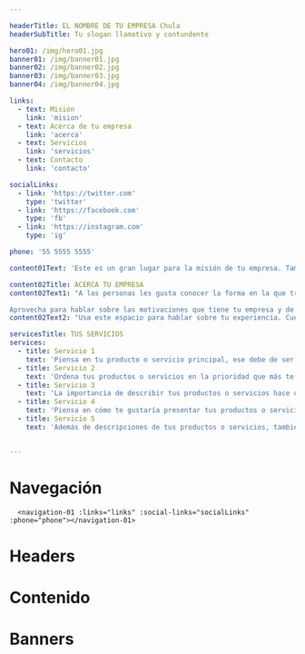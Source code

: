 ```yaml
---

headerTitle: EL NOMBRE DE TU EMPRESA Chula
headerSubTitle: Tu slogan llamativo y contundente

hero01: /img/hero01.jpg
banner01: /img/banner01.jpg
banner02: /img/banner02.jpg
banner03: /img/banner03.jpg
banner04: /img/banner04.jpg

links:
  - text: Misión
    link: 'mision'
  - text: Acerca de tu empresa
    link: 'acerca'
  - text: Servicios
    link: 'servicios'
  - text: Contacto
    link: 'contacto'

socialLinks:
  - link: 'https://twitter.com'
    type: 'twitter'
  - link: 'https://facebook.com'
    type: 'fb'
  - link: 'https://instagram.com'
    type: 'ig'

phone: '55 5555 5555'

content01Text: 'Este es un gran lugar para la misión de tu empresa. También funciona bastante bien para resaltar un breve mensaje que cierre con una "llamada a la acción".'

content02Title: ACERCA TU EMPRESA
content02Text1: "A las personas les gusta conocer la forma en la que trabajan las empresas. Por esta razón existe este espacio, para que hables sobre qué hace tu empresa. Además, es una gran oportunidad para decirle a la gente qué ofreces, en qué te diferencias de los demás y sobre todo, por qué eres la mejor opción para el público.

Aprovecha para hablar sobre las motivaciones que tiene tu empresa y de tus procesos para ofrecer productos o servicios de calidad. Puedes mencionar tus compromisos con tus clientes para que confíen en tu equipo y en tu marca."
content02Text2: "Usa este espacio para hablar sobre tu experiencia. Cuéntale a la gente cuántos años llevas en el mercado y cómo has evolucionado para brindar mejores experiencias a tus clientes. También puedes hablar sobre tu trabajo en equipo y tus procesos para rendir mejores resultados. Piensa en todas esas cosas que te gustaría que tu público conociera sobre tu empresa y de todo el esfuerzo detrás de lo que ofreces para cautivarlos. Este espacio es una oportunidad para dar a conocer lo que casi nadie sabe de tu negocio y puedes aprovecharlo de forma positivaaa."

servicesTitle: TUS SERVICIOS
services:
  - title: Servicio 1
    text: 'Piensa en tu producto o servicio principal, ese debe de ser el primero de esta lista y es el que podrás describir aquí mismo.'
  - title: Servicio 2
    text: 'Ordena tus productos o servicios en la prioridad que más te parezca adecuada y recuerda que deberás describir cada uno de forma muy breve.'
  - title: Servicio 3
    text: 'La importancia de describir tus productos o servicios hace una gran diferencia para que tus posibles clientes se interesen en lo que tu empresa les puede ofrecer.'
  - title: Servicio 4
    text: 'Piensa en cómo te gustaría presentar tus productos o servicios. Descríbelos con palabras clave o frases cortas que te ayuden a ti y al público a identificarlos.'
  - title: Servicio 5
    text: 'Además de descripciones de tus productos o servicios, también puedes usar preguntas para llegar a tus posibles clientes, por ejemplo "¿Tienes problema con...?" Nosotros podemos ayudarte. Aprovecha cada uno.'


---
```


<div>

  # Navegación
  
  ```
    <navigation-01 :links="links" :social-links="socialLinks" :phone="phone"></navigation-01>
  ```

  <navigation-01 :links="links" :social-links="socialLinks" :phone="phone"></navigation-01>

  # Headers 

  <header-01 :title="headerTitle" :sub-title="headerSubTitle" :image="hero01" parallax></header-01>

  # Contenido

  <content-01 id="mision" :text="content01Text"></content-01>

  # Banners 

  <banner-01 :image="banner01" parallax></banner-01>


  <content-02 id="acerca" :title="content02Title" :text1="content02Text1" :text2="content02Text2" ></content-02>
  <content-03 id="servicios" :title="servicesTitle" :services="services" :image="banner02" parallax></content-03>
  <banner-01 :image="banner03" parallax></banner-01>
  <content-04 id="contacto"></content-04>
  <banner-01 :image="banner04"></banner-01>
  <footer-01></footer-01>
</div>